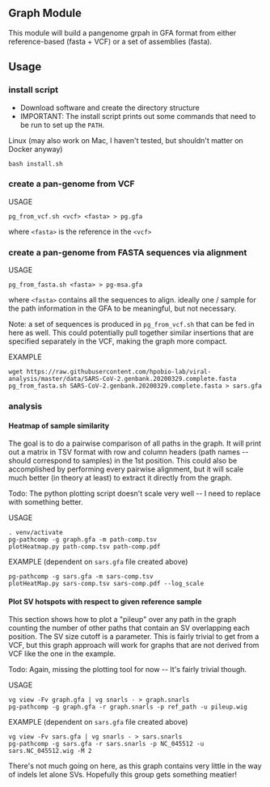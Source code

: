 ## Graph Module
This module will build a pangenome grpah in GFA format from either reference-based (fasta + VCF) or a set of assemblies (fasta). 


## Usage

### install script
* Download software and create the directory structure
* IMPORTANT: The install script prints out some commands that need to be run to set up the `PATH`.

Linux (may also work on Mac, I haven't tested, but shouldn't matter on Docker anyway)
```                                                                             
bash install.sh                                 
```

### create a pan-genome from VCF

USAGE
```
pg_from_vcf.sh <vcf> <fasta> > pg.gfa
```
where `<fasta>` is the reference in the `<vcf>`

### create a pan-genome from FASTA sequences via alignment

USAGE
```
pg_from_fasta.sh <fasta> > pg-msa.gfa
```
where `<fasta>` contains all the sequences to align. ideally one / sample for the path information in the GFA to be meaningful, but not necessary.

Note: a set of sequences is produced in `pg_from_vcf.sh` that can be fed in here as well.  This could potentially pull together similar insertions that are specified separately in the VCF, making the graph more compact. 

EXAMPLE
```
wget https://raw.githubusercontent.com/hpobio-lab/viral-analysis/master/data/SARS-CoV-2.genbank.20200329.complete.fasta
pg_from_fasta.sh SARS-CoV-2.genbank.20200329.complete.fasta > sars.gfa
```
### analysis

#### Heatmap of sample similarity

The goal is to do a pairwise comparison of all paths in the graph.  It will print out a matrix in TSV format with row and column headers (path names -- should correspond to samples) in the 1st position.  This could also be accomplished by performing every pairwise alignment, but it will scale much better (in theory at least) to extract it directly from the graph.

Todo: The python plotting script doesn't scale very well -- I need to replace with something better.  

USAGE
```
. venv/activate
pg-pathcomp -g graph.gfa -m path-comp.tsv
plotHeatmap.py path-comp.tsv path-comp.pdf
```

EXAMPLE (dependent on `sars.gfa` file created above)
```
pg-pathcomp -g sars.gfa -m sars-comp.tsv
plotHeatMap.py sars-comp.tsv sars-comp.pdf --log_scale
```

#### Plot SV hotspots with respect to given reference sample

This section shows how to plot a "pileup" over any path in the graph counting the number of other paths that contain an SV overlapping each position.  The SV size cutoff is a parameter.  This is fairly trivial to get from a VCF, but this graph approach will work for graphs that are not derived from VCF like the one in the example.  

Todo: Again, missing the plotting tool for now -- It's fairly trivial though.

USAGE
```
vg view -Fv graph.gfa | vg snarls - > graph.snarls
pg-pathcomp -g graph.gfa -r graph.snarls -p ref_path -u pileup.wig
```

EXAMPLE (dependent on `sars.gfa` file created above)
```
vg view -Fv sars.gfa | vg snarls - > sars.snarls
pg-pathcomp -g sars.gfa -r sars.snarls -p NC_045512 -u sars.NC_045512.wig -M 2

```
There's not much going on here, as this graph contains very little in the way of indels let alone SVs.  Hopefully this group gets something meatier! 

